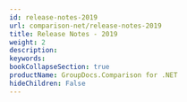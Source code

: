 ```yaml
---
id: release-notes-2019
url: comparison-net/release-notes-2019
title: Release Notes - 2019
weight: 2
description: 
keywords: 
bookCollapseSection: true
productName: GroupDocs.Comparison for .NET
hideChildren: False
---
```

